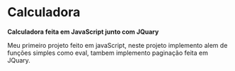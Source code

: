# Calculadora

**Calculadora feita em JavaScript junto com JQuary**

Meu primeiro projeto feito em javaScript, neste projeto implemento alem de funções simples como eval, tambem implemento paginação feita em JQuary.
